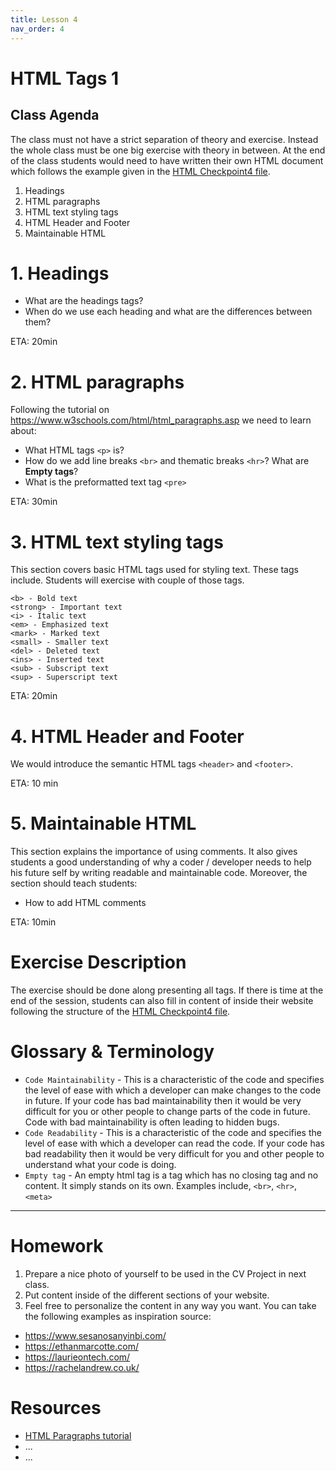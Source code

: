 ```yaml
---
title: Lesson 4
nav_order: 4
---
```


# HTML Tags 1

## Class Agenda

The class must not have a strict separation of theory and exercise. Instead the whole class must be one big exercise with theory in between. At the end of the class students would need to have written their own HTML document which follows the example given in the [HTML Checkpoint4 file](https://github.com/ReDI-School/nrw-html-and-css-2021-spring/blob/master/lesson4/Checkpoint4.html).

1. Headings
2. HTML paragraphs
3. HTML text styling tags
4. HTML Header and Footer
5. Maintainable HTML

# 1. Headings

- What are the headings tags?
- When do we use each heading and what are the differences between them?

ETA: 20min

# 2. HTML paragraphs

Following the tutorial on <https://www.w3schools.com/html/html_paragraphs.asp> we need to learn about:

- What HTML tags `<p>` is?
- How do we add line breaks `<br>` and thematic breaks `<hr>`? What are **Empty tags**?
- What is the preformatted text tag `<pre>`

ETA: 30min

# 3. HTML text styling tags

This section covers basic HTML tags used for styling text. These tags include. Students will exercise with couple of those tags.

```
<b> - Bold text
<strong> - Important text
<i> - Italic text
<em> - Emphasized text
<mark> - Marked text
<small> - Smaller text
<del> - Deleted text
<ins> - Inserted text
<sub> - Subscript text
<sup> - Superscript text
```

ETA: 20min

# 4. HTML Header and Footer

We would introduce the semantic HTML tags `<header>` and `<footer>`.

ETA: 10 min

# 5. Maintainable HTML

This section explains the importance of using comments. It also gives students a good understanding of why a coder / developer needs to help his future self by writing readable and maintainable code. Moreover, the section should teach students:

- How to add HTML comments

ETA: 10min

# Exercise Description

The exercise should be done along presenting all tags. If there is time at the end of the session, students can also fill in content of inside their website following the structure of the [HTML Checkpoint4 file](https://github.com/ReDI-School/nrw-html-and-css-2021-spring/blob/master/lesson4/Checkpoint4.html).

# Glossary & Terminology

- `Code Maintainability` - This is a characteristic of the code and specifies the level of ease with which a developer can make changes to the code in future. If your code has bad maintainability then it would be very difficult for you or other people to change parts of the code in future. Code with bad maintainability is often leading to hidden bugs.
- `Code Readability` - This is a characteristic of the code and specifies the level of ease with which a developer can read the code. If your code has bad readability then it would be very difficult for you and other people to understand what your code is doing.
- `Empty tag` - An empty html tag is a tag which has no closing tag and no content. It simply stands on its own. Examples include, `<br>`, `<hr>`, `<meta>`

---

# Homework

1. Prepare a nice photo of yourself to be used in the CV Project in next class.
2. Put content inside of the different sections of your website.
3. Feel free to personalize the content in any way you want. You can take the following examples as inspiration source:

- <https://www.sesanosanyinbi.com/>
- <https://ethanmarcotte.com/>
- <https://laurieontech.com/>
- <https://rachelandrew.co.uk/>

# Resources

- [HTML Paragraphs tutorial](https://www.w3schools.com/html/html_paragraphs.asp)
- ...
- ...
